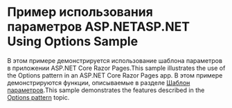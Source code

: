 # <a name="aspnet-using-options-sample"></a><span data-ttu-id="e9eb4-101">Пример использования параметров ASP.NET</span><span class="sxs-lookup"><span data-stu-id="e9eb4-101">ASP.NET Using Options Sample</span></span>

<span data-ttu-id="e9eb4-102">В этом примере демонстрируется использование шаблона параметров в приложении ASP.NET Core Razor Pages.</span><span class="sxs-lookup"><span data-stu-id="e9eb4-102">This sample illustrates the use of the Options pattern in an ASP.NET Core Razor Pages app.</span></span> <span data-ttu-id="e9eb4-103">В этом примере демонстрируются функции, описываемые в разделе [Шаблон параметров](https://docs.microsoft.com/aspnet/core/fundamentals/configuration/options).</span><span class="sxs-lookup"><span data-stu-id="e9eb4-103">This sample demonstrates the features described in the [Options pattern](https://docs.microsoft.com/aspnet/core/fundamentals/configuration/options) topic.</span></span>
